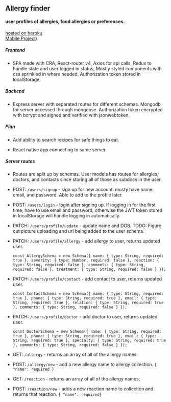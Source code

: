 ## Allergy finder

#### user profiles of allergies, food allergies or preferences.

[hosted on heroku](https://dry-taiga-95955.herokuapp.com)\
[Mobile Project](https://github.com/tdwilliams7/allergies-mobile)\

##### Frontend

* SPA made with CRA, React-router v4, Axios for api calls, Redux to handle state and user logged in status, Mostly styled components with css sprinkled in where needed. Authorization token stored in localStorage.

##### Backend

* Express server with separated routes for different schemas. Mongodb for server accessed through mongoose. Authorization token encrypted with bcrypt and signed and verified with jsonwebtoken.

##### Plan

* Add ability to search recipes for safe things to eat.

* React native app connecting to same server.

##### Server routes

* Routes are split up by schemas. User models has routes for allergies, doctors, and contacts since storing all of those as subdocs in the user.

* POST: `/users/signup` - sign up for new account. musty have name, email, and password. Able to add to the profile later.

* POST: `/users/login` - login after signing up. If logging in for the first time, have to use email and password, otherwise the JWT token stored in localStorage will handle logging in automatically.

* PATCH: `/users/profile/update` - update name and DOB. TODO: Figure out picture uploading and url being added to the user schema.

* PATCH: `/users/profile/allergy` - add allergy to user, returns updated user.

  `const AllergySchema = new Schema({ name: { type: String, required: true }, severity: { type: Number, required: false }, reaction: { type: String, required: false }, comments: { type: String, required: false }, treatment: { type: String, required: false } });`

* PATCH: `/users/profile/contact` - add contact to user, returns updated user.

  `const ContactSchema = new Schema({ name: { type: String, required: true }, phone: { type: String, required: true }, email: { type: String, required: true }, relation: { type: String, required: true }, comments: { type: String, required: false } });`

* PATCH: `/users/profile/doctor` - add doctor to user, returns updated user.

  `const DoctorSchema = new Schema({ name: { type: String, required: true }, phone: { type: String, required: true }, email: { type: String, required: true }, specialty: { type: String, required: true }, comments: { type: String, required: false } });`

* GET: `/allergy` - returns an array of all of the allergy names.

* POST: `/allergy/new` - add a new allergy name to allergy collection.
  `{ "name": required }`

* GET: `/reaction` - returns an array of all of the allergy names;

* POST: `/reaction/new` - adds a new reaction name to collection and returns that reaction.
  `{ "name": required}`
